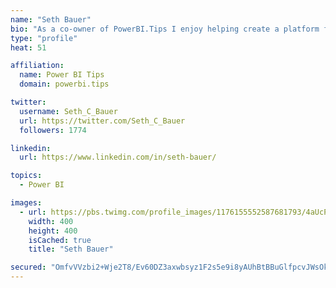 ```yaml
---
name: "Seth Bauer"
bio: "As a co-owner of PowerBI.Tips I enjoy helping create a platform for new and advanced users alike to learn and expand their skills and get the most out of Power BI."
type: "profile"
heat: 51

affiliation:
  name: Power BI Tips
  domain: powerbi.tips

twitter:
  username: Seth_C_Bauer
  url: https://twitter.com/Seth_C_Bauer
  followers: 1774

linkedin:
  url: https://www.linkedin.com/in/seth-bauer/

topics:
  - Power BI

images:
  - url: https://pbs.twimg.com/profile_images/1176155552587681793/4aUcPKoe_400x400.jpg
    width: 400
    height: 400
    isCached: true
    title: "Seth Bauer"

secured: "OmfvVVzbi2+Wje2T8/Ev60DZ3axwbsyz1F2s5e9i8yAUhBtBBuGlfpcvJWsOkokiNCub6EcF0QWNF09GK2Zp1PfLlMg9dOCqaHmTJGYeP3KTfYafC5ktPoBJFOqK8zUEuQqdynec2jmiQncXv1QJZGtCuzOfaHYgfW+gtFLujb2UrD0mfRcFY4dcWtBlG650OG839/JPy/vWVv6fLHbEBexfe6zzR07i1fEP4p7WRfS2UXJjaLs84FsjwdwyzHRigXnVSvY/LKGNzL4nde56PNLCnLQvy+VfIEPdkyTagYIZj7Qrt8aKZ8Oo5sMiVLFfLaLl8zLC1Gc3FJIwzVRbsmXa3sVXkA16/HNo1uz0+bHpSrBaSeQQJZKTY7aqldVLolq+YU5G4UZC8BZwHelI61leCnfv0ZZZNxKPWVItJXE=;0gUpZ3tPdvrKN7ZzZdUi6w=="
---
```


